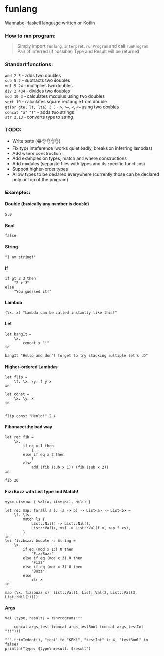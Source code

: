 # funlang
Wannabe-Haskell language written on Kotlin

### How to run program:
> Simply import `funlang.interpret.runProgram` and call `runProgram`\
  Pair of inferred (if possible) Type and Result will be returned

### Standart functions:
`add 2 5` - adds two doubles\
`sub 5 2` - subtracts two doubles\
`mul 5 24` - multiplies two doubles\
`div 2 434` - divides two doubles\
`mod 10 3` - calculates modulus using two doubles\
`sqrt 10` - calculates square rectangle from double\
`gt(or gte, lt, lte) 3 3` - `>`, `>=`, `<`, `<=` using two doubles\
`concat "a" "!"` - adds two strings\
`str 2.13` - converts type to string

### TODO:
- Write tests (😂👌👌👌👌)
- Fix type inteference (works quiet badly, breaks on inferring lambdas)
- Add where construction
- Add examples on types, match and where constructions
- Add modules (separate files with types and its specific functions)
- Support higher-order types
- Allow types to be declared everywhere (currently those can be declared only on top of the program)

### Examples:
#### Double (basically any number is double)
```
5.0
```

#### Bool
```
false
```

#### String
```
"I am string!"
```

#### If
```
if gt 2 3 then
    "2 > 3"
else 
    "You guessed it!"
```

#### Lambda
```
(\x. x) "Lambda can be called instantly like this!"
```

#### Let
```
let bangIt = 
    \x. 
        concat x "!" 
in 

bangIt "Hello and don't forget to try stacking multiple let's :D"
```

#### Higher-ordered Lambdas
```
let flip = 
    \f. \x. \y. f y x 
in

let const = 
    \x. \y. x 
in


flip const "Henlo!" 2.4
```

#### Fibonacci the bad way
```
let rec fib =
    \x.
        if eq x 1 then
            1
        else if eq x 2 then
            1
        else
            add (fib (sub x 1)) (fib (sub x 2))
in

fib 20
```

#### FizzBuzz with List type and Match!
```
type List<a> { Val(a, List<a>), Nil() }

let rec map: forall a b. (a -> b) -> List<a> -> List<b> =
    \f. \ls.
        match ls {
            List::Nil() -> List::Nil(),
            List::Val(x, xs) -> List::Val(f x, map f xs),
        }
in
let fizzbuzz: Double -> String =
    \x.
        if eq (mod x 15) 0 then
            "FizzBuzz"
        else if eq (mod x 3) 0 then
            "Fizz"
        else if eq (mod x 3) 0 then
            "Buzz"
        else
            str x
in

map (\x. fizzbuzz x)  List::Val(1, List::Val(2, List::Val(3, List::Nil()))))
```

#### Args
```
val (type, result) = runProgram("""

    concat args_test (concat args_testBool (concat args_testInt "!!")))
    
""".trimIndent(), "test" to "KEK!", "testInt" to 4, "testBool" to false)
println("type: $type\nresult: $result")
```
